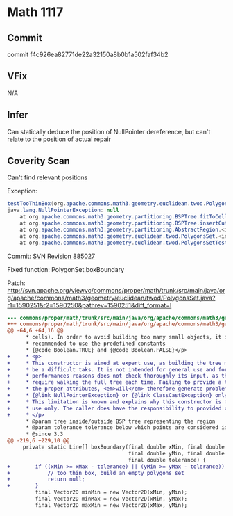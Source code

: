 # Math 1117

## Commit
commit f4c926ea82771de22a32150a8b0b1a502faf34b2

## VFix
N/A

## Infer
Can statically deduce the position of NullPointer dereference, but can't relate to the position of actual repair

## Coverity Scan
Can't find relevant positions

Exception:
```java
testTooThinBox(org.apache.commons.math3.geometry.euclidean.twod.PolygonsSetTest)  Time elapsed: 0.038 sec  <<< ERROR!
java.lang.NullPointerException: null
	at org.apache.commons.math3.geometry.partitioning.BSPTree.fitToCell(BSPTree.java:301)
	at org.apache.commons.math3.geometry.partitioning.BSPTree.insertCut(BSPTree.java:159)
	at org.apache.commons.math3.geometry.partitioning.AbstractRegion.<init>(AbstractRegion.java:171)
	at org.apache.commons.math3.geometry.euclidean.twod.PolygonsSet.<init>(PolygonsSet.java:122)
	at org.apache.commons.math3.geometry.euclidean.twod.PolygonsSetTest.testTooThinBox(PolygonsSetTest.java:41)
```

Commit: [SVN Revision 885027](http://svn.apache.org/viewvc?view=revision&revision=1590251)

Fixed function: PolygonSet.boxBoundary

Patch: <http://svn.apache.org/viewvc/commons/proper/math/trunk/src/main/java/org/apache/commons/math3/geometry/euclidean/twod/PolygonsSet.java?r1=1590251&r2=1590250&pathrev=1590251&diff_format=l>

```diff
--- commons/proper/math/trunk/src/main/java/org/apache/commons/math3/geometry/euclidean/twod/PolygonsSet.java	2014/04/26 16:53:22	1590250
+++ commons/proper/math/trunk/src/main/java/org/apache/commons/math3/geometry/euclidean/twod/PolygonsSet.java	2014/04/26 16:55:11	1590251
@@ -64,6 +64,16 @@
      * cells). In order to avoid building too many small objects, it is
      * recommended to use the predefined constants
      * {@code Boolean.TRUE} and {@code Boolean.FALSE}</p>
+     * <p>
+     * This constructor is aimed at expert use, as building the tree may
+     * be a difficult taks. It is not intended for general use and for
+     * performances reasons does not check thoroughly its input, as this would
+     * require walking the full tree each time. Failing to provide a tree with
+     * the proper attributes, <em>will</em> therefore generate problems like
+     * {@link NullPointerException} or {@link ClassCastException} only later on.
+     * This limitation is known and explains why this constructor is for expert
+     * use only. The caller does have the responsibility to provided correct arguments.
+     * </p>
      * @param tree inside/outside BSP tree representing the region
      * @param tolerance tolerance below which points are considered identical
      * @since 3.3
@@ -219,6 +229,10 @@
     private static Line[] boxBoundary(final double xMin, final double xMax,
                                       final double yMin, final double yMax,
                                       final double tolerance) {
+        if ((xMin >= xMax - tolerance) || (yMin >= yMax - tolerance)) {
+            // too thin box, build an empty polygons set
+            return null;
+        }
         final Vector2D minMin = new Vector2D(xMin, yMin);
         final Vector2D minMax = new Vector2D(xMin, yMax);
         final Vector2D maxMin = new Vector2D(xMax, yMin);
```